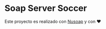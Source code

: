 # Soap Server Soccer

Este proyecto es realizado con [Nusoap](https://sourceforge.net/projects/nusoap/) y con :heart: 


